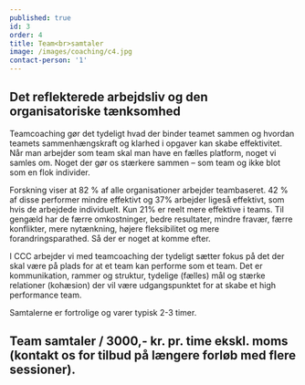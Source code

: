 ```yaml
---
published: true
id: 3
order: 4
title: Team<br>samtaler
image: /images/coaching/c4.jpg
contact-person: '1'
---
```


## Det reflekterede arbejdsliv og den organisatoriske tænksomhed

Teamcoaching gør det tydeligt hvad der binder teamet sammen og hvordan teamets sammenhængskraft og klarhed i opgaver kan skabe effektivitet. Når man arbejder som team skal man have en fælles platform, noget vi samles om. Noget der gør os stærkere sammen – som team og ikke blot som en flok individer.

Forskning viser at 82 % af alle organisationer arbejder teambaseret. 42 % af disse performer mindre effektivt og 37% arbejder ligeså effektivt, som hvis de arbejdede individuelt. Kun 21% er reelt mere effektive i teams. Til gengæld har de færre omkostninger, bedre resultater, mindre fravær, færre konflikter, mere nytænkning, højere fleksibilitet og mere forandringsparathed. Så der er noget at komme efter.

I CCC arbejder vi med teamcoaching der tydeligt sætter fokus på det der skal være på plads for at et team kan performe som et team. Det er kommunikation, rammer og struktur, tydelige (fælles) mål og stærke relationer (kohæsion) der vil være udgangspunktet for at skabe et high performance team.

Samtalerne er fortrolige og varer typisk 2-3 timer.

## Team samtaler / 3000,- kr. pr. time ekskl. moms (kontakt os for tilbud på længere forløb med flere sessioner).